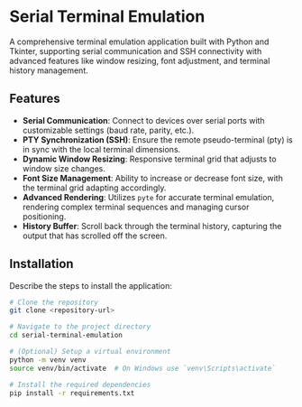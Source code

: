 
# Serial Terminal Emulation

A comprehensive terminal emulation application built with Python and Tkinter, supporting serial communication and SSH connectivity with advanced features like window resizing, font adjustment, and terminal history management.

## Features

- **Serial Communication**: Connect to devices over serial ports with customizable settings (baud rate, parity, etc.).
- **PTY Synchronization (SSH)**: Ensure the remote pseudo-terminal (pty) is in sync with the local terminal dimensions.
- **Dynamic Window Resizing**: Responsive terminal grid that adjusts to window size changes.
- **Font Size Management**: Ability to increase or decrease font size, with the terminal grid adapting accordingly.
- **Advanced Rendering**: Utilizes `pyte` for accurate terminal emulation, rendering complex terminal sequences and managing cursor positioning.
- **History Buffer**: Scroll back through the terminal history, capturing the output that has scrolled off the screen.

## Installation

Describe the steps to install the application:

```bash
# Clone the repository
git clone <repository-url>

# Navigate to the project directory
cd serial-terminal-emulation

# (Optional) Setup a virtual environment
python -m venv venv
source venv/bin/activate  # On Windows use `venv\Scripts\activate`

# Install the required dependencies
pip install -r requirements.txt
